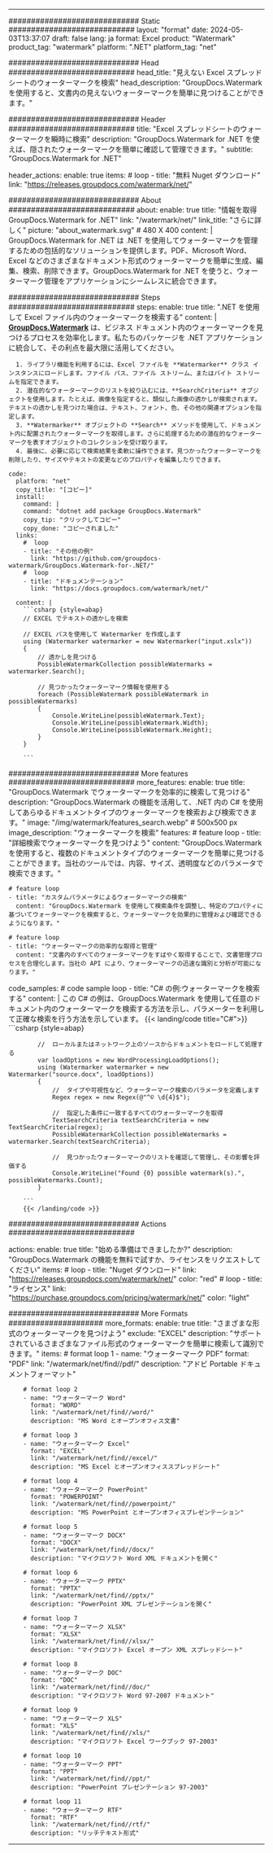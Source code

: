 
---
############################# Static ############################
layout: "format"
date:  2024-05-03T13:37:07
draft: false
lang: ja
format: Excel
product: "Watermark"
product_tag: "watermark"
platform: ".NET"
platform_tag: "net"

############################# Head ############################
head_title: "見えない Excel スプレッドシートのウォーターマークを検索"
head_description: "GroupDocs.Watermark を使用すると、文書内の見えないウォーターマークを簡単に見つけることができます。"

############################# Header ############################
title: "Excel スプレッドシートのウォーターマークを瞬時に検索" 
description: "GroupDocs.Watermark for .NET を使えば、隠されたウォーターマークを簡単に確認して管理できます。"
subtitle: "GroupDocs.Watermark for .NET" 

header_actions:
  enable: true
  items:
    #  loop
    - title: "無料 Nuget ダウンロード"
      link: "https://releases.groupdocs.com/watermark/net/"
      
############################# About ############################
about:
    enable: true
    title: "情報を取得 GroupDocs.Watermark for .NET"
    link: "/watermark/net/"
    link_title: "さらに詳しく"
    picture: "about_watermark.svg" # 480 X 400
    content: |
       GroupDocs.Watermark for .NET は .NET を使用してウォーターマークを管理するための包括的なソリューションを提供します。PDF、Microsoft Word、Excel などのさまざまなドキュメント形式のウォーターマークを簡単に生成、編集、検索、削除できます。GroupDocs.Watermark for .NET を使うと、ウォーターマーク管理をアプリケーションにシームレスに統合できます。

############################# Steps ############################
steps:
    enable: true
    title: ".NET を使用して Excel ファイル内のウォーターマークを検索する"
    content: |
      **[GroupDocs.Watermark](https://products.groupdocs.com/watermark/net/)** は、ビジネス ドキュメント内のウォーターマークを見つけるプロセスを効率化します。私たちのパッケージを .NET アプリケーションに統合して、その利点を最大限に活用してください。
      
      1. ライブラリ機能を利用するには、Excel ファイルを **Watermarker** クラス インスタンスにロードします。ファイル パス、ファイル ストリーム、またはバイト ストリームを指定できます。
      2. 潜在的なウォーターマークのリストを絞り込むには、**SearchCriteria** オブジェクトを使用します。たとえば、画像を指定すると、類似した画像の透かしが検索されます。テキストの透かしを見つけた場合は、テキスト、フォント、色、その他の関連オプションを指定します。
      3. **Watermarker** オブジェクトの **Search** メソッドを使用して、ドキュメント内に配置されたウォーターマークを取得します。さらに処理するための潜在的なウォーターマークを表すオブジェクトのコレクションを受け取ります。
      4. 最後に、必要に応じて検索結果を柔軟に操作できます。見つかったウォーターマークを削除したり、サイズやテキストの変更などのプロパティを編集したりできます。
   
    code:
      platform: "net"
      copy_title: "[コピー]"
      install:
        command: |
        command: "dotnet add package GroupDocs.Watermark"
        copy_tip: "クリックしてコピー"
        copy_done: "コピーされました"
      links:
        #  loop
        - title: "その他の例"
          link: "https://github.com/groupdocs-watermark/GroupDocs.Watermark-for-.NET/"
        #  loop
        - title: "ドキュメンテーション"
          link: "https://docs.groupdocs.com/watermark/net/"
          
      content: |
        ```csharp {style=abap}
        // EXCEL でテキストの透かしを検索

        // EXCEL パスを使用して Watermarker を作成します
        using (Watermarker watermarker = new Watermarker("input.xslx"))
        {
            // 透かしを見つける
            PossibleWatermarkCollection possibleWatermarks = watermarker.Search();

            // 見つかったウォーターマーク情報を使用する
            foreach (PossibleWatermark possibleWatermark in possibleWatermarks)
            {
                Console.WriteLine(possibleWatermark.Text);
                Console.WriteLine(possibleWatermark.Width);
                Console.WriteLine(possibleWatermark.Height);
            }
        }
        
        ```            

############################# More features ############################
more_features:
  enable: true
  title: "GroupDocs.Watermark でウォーターマークを効率的に検索して見つける"
  description: "GroupDocs.Watermark の機能を活用して、.NET 内の C# を使用してあらゆるドキュメントタイプのウォーターマークを検索および検索できます。"
  image: "/img/watermark/features_search.webp" # 500x500 px
  image_description: "ウォーターマークを検索"
  features:
    # feature loop
    - title: "詳細検索でウォーターマークを見つけよう"
      content: "GroupDocs.Watermark を使用すると、複数のドキュメントタイプのウォーターマークを簡単に見つけることができます。当社のツールでは、内容、サイズ、透明度などのパラメータで検索できます。"

    # feature loop
    - title: "カスタムパラメータによるウォーターマークの検索"
      content: "GroupDocs.Watermark を使用して検索条件を調整し、特定のプロパティに基づいてウォーターマークを検索すると、ウォーターマークを効果的に管理および確認できるようになります。"

    # feature loop
    - title: "ウォーターマークの効率的な取得と管理"
      content: "文書内のすべてのウォーターマークをすばやく取得することで、文書管理プロセスを合理化します。当社の API により、ウォーターマークの迅速な識別と分析が可能になります。"
      
  code_samples:
    # code sample loop
    - title: "C# の例:ウォーターマークを検索する"
      content: |
        この C# の例は、GroupDocs.Watermark を使用して任意のドキュメント内のウォーターマークを検索する方法を示し、パラメーターを利用して正確な検索を行う方法を示しています。
        {{< landing/code title="C#">}}
        ```csharp {style=abap}
        
            //  ローカルまたはネットワーク上のソースからドキュメントをロードして処理する
            var loadOptions = new WordProcessingLoadOptions();
            using (Watermarker watermarker = new Watermarker("source.docx", loadOptions))
            {
                //  タイプや可視性など、ウォーターマーク検索のパラメータを定義します
                Regex regex = new Regex(@"^© \d{4}$");

                //  指定した条件に一致するすべてのウォーターマークを取得
                TextSearchCriteria textSearchCriteria = new TextSearchCriteria(regex);
                PossibleWatermarkCollection possibleWatermarks = watermarker.Search(textSearchCriteria);

                //  見つかったウォーターマークのリストを確認して管理し、その影響を評価する
                Console.WriteLine("Found {0} possible watermark(s).", possibleWatermarks.Count);
            }

        ```
        {{< /landing/code >}}


############################# Actions ############################

actions:
  enable: true
  title: "始める準備はできましたか?"
  description: "GroupDocs.Watermark の機能を無料で試すか、ライセンスをリクエストしてください"
  items:
    #  loop
    - title: "Nuget ダウンロード"
      link: "https://releases.groupdocs.com/watermark/net/"
      color: "red"
        #  loop
    - title: "ライセンス"
      link: "https://purchase.groupdocs.com/pricing/watermark/net/"
      color: "light"


############################# More Formats #####################
more_formats:
    enable: true
    title: "さまざまな形式のウォーターマークを見つけよう"
    exclude: "EXCEL"
    description: "サポートされているさまざまなファイル形式のウォーターマークを簡単に検索して識別できます。"
    items: 
        # format loop 1
        - name: "ウォーターマーク PDF"
          format: "PDF"
          link: "/watermark/net/find//pdf/"
          description: "アドビ Portable ドキュメントフォーマット"

        # format loop 2
        - name: "ウォーターマーク Word"
          format: "WORD"
          link: "/watermark/net/find//word/"
          description: "MS Word とオープンオフィス文書"
          
        # format loop 3
        - name: "ウォーターマーク Excel"
          format: "EXCEL"
          link: "/watermark/net/find//excel/"
          description: "MS Excel とオープンオフィススプレッドシート"

        # format loop 4
        - name: "ウォーターマーク PowerPoint"
          format: "POWERPOINT"
          link: "/watermark/net/find//powerpoint/"
          description: "MS PowerPoint とオープンオフィスプレゼンテーション"

        # format loop 5
        - name: "ウォーターマーク DOCX"
          format: "DOCX"
          link: "/watermark/net/find//docx/"
          description: "マイクロソフト Word XML ドキュメントを開く"
          
        # format loop 6
        - name: "ウォーターマーク PPTX"
          format: "PPTX"
          link: "/watermark/net/find//pptx/"
          description: "PowerPoint XML プレゼンテーションを開く"
          
        # format loop 7
        - name: "ウォーターマーク XLSX"
          format: "XLSX"
          link: "/watermark/net/find//xlsx/"
          description: "マイクロソフト Excel オープン XML スプレッドシート"

        # format loop 8
        - name: "ウォーターマーク DOC"
          format: "DOC"
          link: "/watermark/net/find//doc/"
          description: "マイクロソフト Word 97-2007 ドキュメント"

        # format loop 9
        - name: "ウォーターマーク XLS"
          format: "XLS"
          link: "/watermark/net/find//xls/"
          description: "マイクロソフト Excel ワークブック 97-2003"

        # format loop 10
        - name: "ウォーターマーク PPT"
          format: "PPT"
          link: "/watermark/net/find//ppt/"
          description: "PowerPoint プレゼンテーション 97-2003"

        # format loop 11
        - name: "ウォーターマーク RTF"
          format: "RTF"
          link: "/watermark/net/find//rtf/"
          description: "リッチテキスト形式"

---